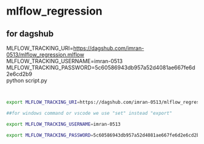 # mlflow_regression


## for dagshub

MLFLOW_TRACKING_URI=https://dagshub.com/imran-0513/mlflow_regression.mlflow \
MLFLOW_TRACKING_USERNAME=imran-0513 \
MLFLOW_TRACKING_PASSWORD=5c60586943db957a52d4081ae667fe6d2e6cd2b9 \
python script.py

``` bash


export MLFLOW_TRACKING_URI=https://dagshub.com/imran-0513/mlflow_regression.mlflow

##for windows command or vscode we use "set" instead "export"

export MLFLOW_TRACKING_USERNAME=imran-0513 

export MLFLOW_TRACKING_PASSWORD=5c60586943db957a52d4081ae667fe6d2e6cd2b9

```